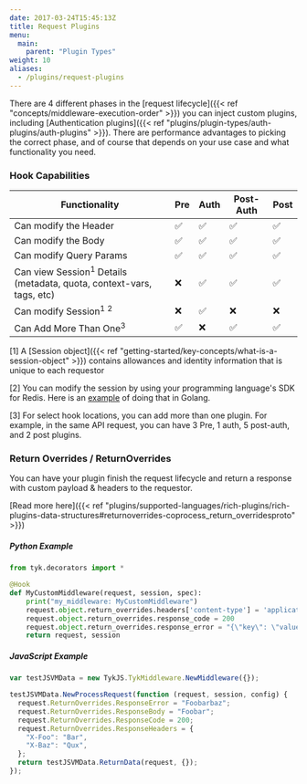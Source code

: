 ```yaml
---
date: 2017-03-24T15:45:13Z
title: Request Plugins
menu:
  main:
    parent: "Plugin Types"
weight: 10
aliases:
  - /plugins/request-plugins
---
```


There are 4 different phases in the [request lifecycle]({{< ref "concepts/middleware-execution-order" >}}) you can inject custom plugins, including [Authentication plugins]({{< ref "plugins/plugin-types/auth-plugins/auth-plugins" >}}). There are performance advantages to picking the correct phase, and of course that depends on your use case and what functionality you need.

### Hook Capabilities

| Functionality                                                                   | Pre | Auth | Post-Auth | Post |
| ------------------------------------------------------------------------------- | --- | ---- | --------- | ---- |
| Can modify the Header                                                           | ✅  | ✅   | ✅        | ✅   |
| Can modify the Body                                                             | ✅  | ✅   | ✅        | ✅   |
| Can modify Query Params                                                         | ✅  | ✅   | ✅        | ✅   |
| Can view Session<sup>1</sup> Details (metadata, quota, context-vars, tags, etc) | ❌  | ✅   | ✅        | ✅   |
| Can modify Session<sup>1</sup> <sup>2</sup>                                     | ❌  | ✅   | ❌        | ❌   |
| Can Add More Than One<sup>3</sup>                                               | ✅  | ❌   | ✅        | ✅   |

[1] A [Session object]({{< ref "getting-started/key-concepts/what-is-a-session-object" >}}) contains allowances and identity information that is unique to each requestor

[2] You can modify the session by using your programming language's SDK for Redis. Here is an [example](https://github.com/TykTechnologies/custom-plugins/blob/master/plugins/go-auth-multiple_hook_example/main.go#L135) of doing that in Golang.

[3] For select hook locations, you can add more than one plugin. For example, in the same API request, you can have 3 Pre, 1 auth, 5 post-auth, and 2 post plugins.

### Return Overrides / ReturnOverrides

You can have your plugin finish the request lifecycle and return a response with custom payload & headers to the requestor.

[Read more here]({{< ref "plugins/supported-languages/rich-plugins/rich-plugins-data-structures#returnoverrides-coprocess_return_overridesproto" >}})

##### Python Example

```python
from tyk.decorators import *

@Hook
def MyCustomMiddleware(request, session, spec):
    print("my_middleware: MyCustomMiddleware")
    request.object.return_overrides.headers['content-type'] = 'application/json'
    request.object.return_overrides.response_code = 200
    request.object.return_overrides.response_error = "{\"key\": \"value\"}\n"
    return request, session
```

##### JavaScript Example

```javascript
var testJSVMData = new TykJS.TykMiddleware.NewMiddleware({});

testJSVMData.NewProcessRequest(function (request, session, config) {
  request.ReturnOverrides.ResponseError = "Foobarbaz";
  request.ReturnOverrides.ResponseBody = "Foobar";
  request.ReturnOverrides.ResponseCode = 200;
  request.ReturnOverrides.ResponseHeaders = {
    "X-Foo": "Bar",
    "X-Baz": "Qux",
  };
  return testJSVMData.ReturnData(request, {});
});
```
